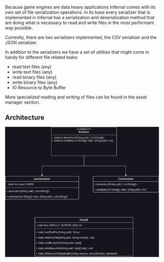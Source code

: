 Because game engines are data heavy applications Infernal comes with its own set of file serialization operations. In
its base every serializer that is implemented in Infernal has a serialization and deserialization method that are doing
what is necessary to read and write files in the most performant way possible.

Currently, there are two serializers implemented, the CSV serializer and the JSON serializer.

In addition to the serializers we have a set of utilities that might come in handy for different file related tasks:

- read text files (any)
- write text files (any)
- read binary files (any)
- write binary files (any)
- IO Resource to Byte Buffer

More specialized reading and writing of files can be found in the asset manager section.

## Architecture

![Serialization](../assets/images/diagrams/serialization.png)